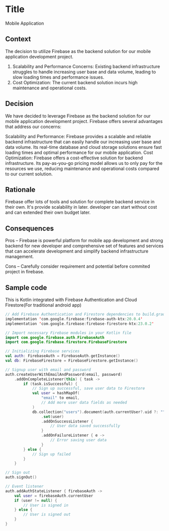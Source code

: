 # Title
Mobile Application

## Context
The decision to utilize Firebase as the backend solution for our mobile application development project.
1. Scalability and Performance Concerns: Existing backend infrastructure struggles to handle increasing user base and data volume, leading to slow loading times and performance issues.
2. Cost Optimization: The current backend solution incurs high maintenance and operational costs.

## Decision
We have decided to leverage Firebase as the backend solution for our mobile application development project. Firebase offers several advantages that address our concerns:

Scalability and Performance: Firebase provides a scalable and reliable backend infrastructure that can easily handle our increasing user base and data volume. Its real-time database and cloud storage solutions ensure fast loading times and optimal performance for our mobile application.
Cost Optimization: Firebase offers a cost-effective solution for backend infrastructure. Its pay-as-you-go pricing model allows us to only pay for the resources we use, reducing maintenance and operational costs compared to our current solution.

## Rationale
Firebase offer lots of tools and solution for complete backend service in their own. It's provide scalability in later. developer can start without cost and can extended their own budget later.

## Consequences
Pros – Firebase is powerful platform for mobile app development and strong backend for new developer and comprehensive set of features and services that can accelerate development and simplify backend infrastructure management.

Cons – Carefully consider requirement and potential before commited project in firebase.

## Sample code
This is Kotlin integrated with Firebase Authentication and Cloud Firestore(For traditional android app)
```kotlin
// Add Firebase Authentication and Firestore dependencies to build.gradle file
implementation 'com.google.firebase:firebase-auth-ktx:20.0.4'
implementation 'com.google.firebase:firebase-firestore-ktx:23.0.2'

// Import necessary Firebase modules in your Kotlin file
import com.google.firebase.auth.FirebaseAuth
import com.google.firebase.firestore.FirebaseFirestore

// Initializing Firebase services
val auth: FirebaseAuth = FirebaseAuth.getInstance()
val db: FirebaseFirestore = FirebaseFirestore.getInstance()

// Signup user with email and password
auth.createUserWithEmailAndPassword(email, password)
    .addOnCompleteListener(this) { task ->
        if (task.isSuccessful) {
            // Sign up successful, save user data to Firestore
            val user = hashMapOf(
                "email" to email,
                // Add more user data fields as needed
            )
            db.collection("users").document(auth.currentUser?.uid ?: "")
                .set(user)
                .addOnSuccessListener {
                    // User data saved successfully
                }
                .addOnFailureListener { e ->
                    // Error saving user data
                }
        } else {
            // Sign up failed
        }
    }

// Sign out
auth.signOut()

// Event listener
auth.addAuthStateListener { firebaseAuth ->
    val user = firebaseAuth.currentUser
    if (user != null) {
        // User is signed in
    } else {
        // User is signed out
    }
}


